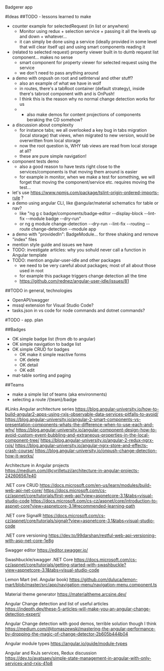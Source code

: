 Badgerer app

#Ideas
##TODO - lessons learned to make
 - counter example for selectedRequest (in list or anywhere)
	- Monitor using redux + selection service + passing it all the levels up and down + whatever...
	- it can simply be done using a service (ideally provided in some level that will clear itself up) and using smart components reading it
 - (related to selected request) property viewer built in to dumb request list component... makes no sense
	- smart component for property viewer for selected request using the service
	- we don't need to pass anything around
 - a demo with onpush on root and setInterval and other stuff?
	- also an example of what we have in wolf
	- in routes, there's a tabRoot container (default strategy), inside there's tabroot component with <router-outlet> and is OnPush!
	- I think this is the reason why no normal change detection works for us
	- + also make demos for content projections of components beraking the CD somehow?
 - a discussion about complexity
	- for instance tabs; we all overlooked a key bug in tabs migration (local storage) that views, when migrated to new version, would be overwritten from local storage
	- now the root question is, WHY tab views are read from local storage at all?
	- these are pure simple navigation!
 - component tests demo
	- also a good reason to have tests right close to the services/components is that moving them around is easier
	- for example in monitor, when we make a test for something, we will forget that moving the component/service etc. requires moving the test...
 - let's use https://www.npmjs.com/package/tslint-origin-ordered-imports-rule ?
 - a demo using angular CLI, like @angular/material schematics for table or nav?
	- like "ng g c badge/components/badge-editor --display-block --lint-fix --module badge --dry-run"
	- or ng g module change-detection --dry-run --lint-fix --routing --route change-detection --module app
 - a demo with "providedIn": BadgeModule... for three shaking and remove "index" files
 - mention style guide and issues we have
 - TODO: investigate articles: why you sohuld never call a function in Angular template
 - TODO: mention angular-user-idle and other packages
	- we need to be very careful about packages; most of all about those used in root
	- for example this package triggers change detection all the time
	- https://github.com/rednez/angular-user-idle/issues/81

##TODO in general, technologies
 - OpenAPI/swagger
 - mssql extension for Visual Studio Code?
 - tasks.json in vs code for node commands and dotnet commands?


#TODO - app. plan

##Badges
 - OK simple badge list (from db to angular)
 - OK simple navigation to badge list
 - OK simple CRUD for badges
	- OK make it simple reactive forms
	- OK delete
	- OK detail
	- OK edit
 - mat-table sorting and paging

##Teams
 - make a simple list of teams (aka environments)
 - selecting a route /{team}/badge


#Links
Angular architecture series
https://blog.angular-university.io/how-to-build-angular2-apps-using-rxjs-observable-data-services-pitfalls-to-avoid/
https://blog.angular-university.io/angular-2-smart-components-vs-presentation-components-whats-the-difference-when-to-use-each-and-why/
https://blog.angular-university.io/angular-component-design-how-to-avoid-custom-event-bubbling-and-extraneous-properties-in-the-local-component-tree/
https://blog.angular-university.io/angular-2-redux-ngrx-rxjs/
https://blog.angular-university.io/angular-ngrx-store-and-effects-crash-course/
https://blog.angular-university.io/onpush-change-detection-how-it-works/

Architecture in Angular projects
https://medium.com/@cyrilletuzi/architecture-in-angular-projects-242606567e40

.NET core CRUD
https://docs.microsoft.com/en-us/learn/modules/build-web-api-net-core/
https://docs.microsoft.com/cs-cz/aspnet/core/tutorials/first-web-api?view=aspnetcore-3.1&tabs=visual-studio-code
https://docs.microsoft.com/cs-cz/aspnet/core/introduction-to-aspnet-core?view=aspnetcore-3.1#recommended-learning-path

.NET core SignalR
https://docs.microsoft.com/cs-cz/aspnet/core/tutorials/signalr?view=aspnetcore-3.1&tabs=visual-studio-code

.NET core versioning
https://dev.to/99darshan/restful-web-api-versioning-with-asp-net-core-1e8g

Swagger editor
https://editor.swagger.io/

Swashbuckle/swagger .NET Core
https://docs.microsoft.com/cs-cz/aspnet/core/tutorials/getting-started-with-swashbuckle?view=aspnetcore-3.1&tabs=visual-studio-code

Lemon Mart (rel. Angular book)
https://github.com/duluca/lemon-mart/blob/master/src/app/navigation-menu/navigation-menu.component.ts


Material theme generator
https://materialtheme.arcsine.dev/

Angular Change detection and list of useful articles
https://indepth.dev/these-5-articles-will-make-you-an-angular-change-detection-expert/

Angular Change detection with good demos, terrible solution though I think
https://medium.com/@jtomaszewski/mastering-the-angular-performance-by-dropping-the-magic-of-change-detector-2b605b444b04

Angular module types
https://angular.io/guide/module-types

Angular and RxJs services, Redux discussion
https://dev.to/avatsaev/simple-state-management-in-angular-with-only-services-and-rxjs-41p8